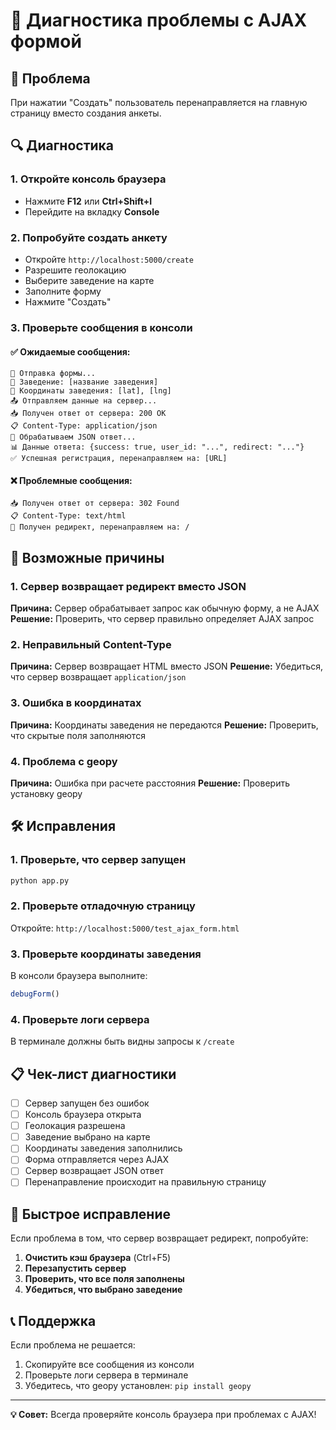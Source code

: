 # 🔧 Диагностика проблемы с AJAX формой

## 🚨 Проблема
При нажатии "Создать" пользователь перенаправляется на главную страницу вместо создания анкеты.

## 🔍 Диагностика

### 1. Откройте консоль браузера
- Нажмите **F12** или **Ctrl+Shift+I**
- Перейдите на вкладку **Console**

### 2. Попробуйте создать анкету
- Откройте `http://localhost:5000/create`
- Разрешите геолокацию
- Выберите заведение на карте
- Заполните форму
- Нажмите "Создать"

### 3. Проверьте сообщения в консоли

#### ✅ Ожидаемые сообщения:
```
🚀 Отправка формы...
📍 Заведение: [название заведения]
📍 Координаты заведения: [lat], [lng]
📤 Отправляем данные на сервер...
📥 Получен ответ от сервера: 200 OK
📋 Content-Type: application/json
📄 Обрабатываем JSON ответ...
📊 Данные ответа: {success: true, user_id: "...", redirect: "..."}
✅ Успешная регистрация, перенаправляем на: [URL]
```

#### ❌ Проблемные сообщения:
```
📥 Получен ответ от сервера: 302 Found
📋 Content-Type: text/html
🔄 Получен редирект, перенаправляем на: /
```

## 🐛 Возможные причины

### 1. Сервер возвращает редирект вместо JSON
**Причина:** Сервер обрабатывает запрос как обычную форму, а не AJAX
**Решение:** Проверить, что сервер правильно определяет AJAX запрос

### 2. Неправильный Content-Type
**Причина:** Сервер возвращает HTML вместо JSON
**Решение:** Убедиться, что сервер возвращает `application/json`

### 3. Ошибка в координатах
**Причина:** Координаты заведения не передаются
**Решение:** Проверить, что скрытые поля заполняются

### 4. Проблема с geopy
**Причина:** Ошибка при расчете расстояния
**Решение:** Проверить установку geopy

## 🛠️ Исправления

### 1. Проверьте, что сервер запущен
```bash
python app.py
```

### 2. Проверьте отладочную страницу
Откройте: `http://localhost:5000/test_ajax_form.html`

### 3. Проверьте координаты заведения
В консоли браузера выполните:
```javascript
debugForm()
```

### 4. Проверьте логи сервера
В терминале должны быть видны запросы к `/create`

## 📋 Чек-лист диагностики

- [ ] Сервер запущен без ошибок
- [ ] Консоль браузера открыта
- [ ] Геолокация разрешена
- [ ] Заведение выбрано на карте
- [ ] Координаты заведения заполнились
- [ ] Форма отправляется через AJAX
- [ ] Сервер возвращает JSON ответ
- [ ] Перенаправление происходит на правильную страницу

## 🎯 Быстрое исправление

Если проблема в том, что сервер возвращает редирект, попробуйте:

1. **Очистить кэш браузера** (Ctrl+F5)
2. **Перезапустить сервер**
3. **Проверить, что все поля заполнены**
4. **Убедиться, что выбрано заведение**

## 📞 Поддержка

Если проблема не решается:
1. Скопируйте все сообщения из консоли
2. Проверьте логи сервера в терминале
3. Убедитесь, что geopy установлен: `pip install geopy`

---

**💡 Совет:** Всегда проверяйте консоль браузера при проблемах с AJAX! 